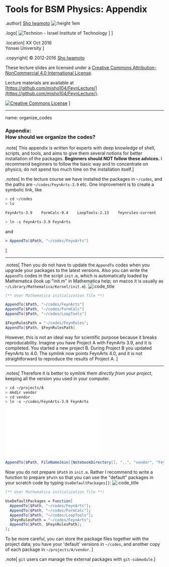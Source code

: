 # Tools for BSM Physics: Appendix

.author[
  [Sho Iwamoto](http://www.misho-web.com)
  ![:height 1em](assets/ShoIwamoto_ja.png)

  .logo[
    ![Technion - Israel Institute of Technology](assets/Technion_he.png)
  ]
]


.location[
  XX Oct 2016 <br>
  Yonsei University
]

.copyright[
  &copy; 2012-2016 <a href="http://www.misho-web.com">Sho Iwamoto</a>

  These lecture slides are licensed under a <a rel="license" href="http://creativecommons.org/licenses/by-nc/4.0/">Creative Commons Attribution-NonCommercial 4.0 International License</a>.

  Lecture materials are available at [https://github.com/misho104/FeynLecture/](https://github.com/misho104/FeynLecture/).

  <a rel="license" href="http://creativecommons.org/licenses/by-nc/4.0/"><img alt="Creative Commons License" style="border-width:0" src="assets/cc_by_nc.png" /></a>
]

---
name: organize_codes

### Appendix:<br> How should we organize the codes?

.note[
    This appendix is written for experts with deep knowledge of shell, scripts, and tools, and aims to give them several notions for better installation of the packages.
    **Beginners should NOT follow these advices.**
    I recommend beginners to follow the basic way and to concentrate on physics; do not spend too much time on the installation itself.]

.notes[
In the lecture course we have installed the packages in `~/codes`, and the paths are `~/codes/FeynArts-3.9` etc.
One improvement is to create a symbolic link, like
```sh
> cd ~/codes
> ls

FeynArts-3.9    FormCalc-9.4    LoopTools-2.13    feynrules-current

> ln -s FeynArts-3.9 FeynArts
```
  and
```mathematica
> AppendTo[$Path, "~/codes/FeynArts"]
```
]

---
.notes[
Then you do not have to update the `AppendTo` codes when you upgrade your packages to the latest versions.
Also you can write the `AppendTo` codes in the script `init.m`, which is automatically loaded by Mathematica (look up "init.m" in Mathematica help; on macos it is usually as `~/Library/Mathematica/Kernel/init.m`).
![:code_title](init.m)
```mathematica
(** User Mathematica initialization file **)

AppendTo[$Path, "~/codes/FeynArts"]
AppendTo[$Path, "~/codes/FormCalc"]
AppendTo[$Path, "~/codes/LoopTools"]

$FeynRulesPath = "~/codes/FeynRules";
AppendTo[$Path, $FeynRulesPath]
```

However, this is not an ideal way for scientific purpose because it breaks reproducability.
Imagine you have Project A with FeynArts 3.9, and it is compileted.
You started a new project B.
During Project B you updated FeynArts to 4.0.
The symlink now points FeynArts 4.0, and it is not straightforward to reproduce the results of Project A.
]

---
.notes[
Therefore it is better to symlink them *directly from your project*, keeping all the version you used in your computer.
```sh
> cd ~/projects/A
> mkdir vendor
> cd vendor
> ln -s ~/codes/FeynArts-3.9 FeynArts
```
![:code_title](~/projects/A/notes/crosssection.nb)
```mathematica
AppendTo[$Path, FileNameJoin[{NotebookDirectory[], "..", "vendor", "FeynArts"}]]
```

Now you do not prepare `$Path` in `init.m`.
Rather I recommend to write a function to prepare `$Path` so that you can use the "default" packages in your scratch code by typing `UseDefaultPackages[]`:
![:code_title](init.m)
```mathematica
(** User Mathematica initialization file **)

UseDefaultPackages = Function[
  AppendTo[$Path, "~/codes/FeynArts"];
  AppendTo[$Path, "~/codes/FormCalc"];
  AppendTo[$Path, "~/codes/LoopTools"];
  $FeynRulesPath = "~/codes/FeynArts";
  AppendTo[$Path, $FeynRulesPath];
];
```

To be more careful, you can store the package files together with the project data; you have your 'default' versions in `~/codes`, and another copy of each package in `~/projects/A/vendor`.
]

.note[
  `git` users can manage the external packages with `git-submodule`.]
